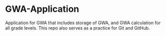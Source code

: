 # GWA-Application
Application for GWA that includes storage of GWA, and GWA calculation for all grade levels. This repo also serves as a practice for Git and GitHub.
